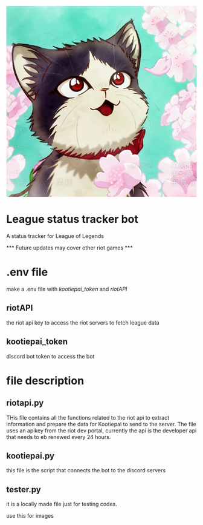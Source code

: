 
![anime cat greeting](/cat_greeting.jpg)

# League status tracker bot
A status tracker for League of Legends

*** Future updates may cover other riot games ***

# .env file
make a .env file with *kootiepai_token*  and *riotAPI*
## riotAPI
the riot api key to access the riot servers to fetch league data

## kootiepai_token
discord bot token to access the bot

# file description
## riotapi.py
THis file contains all the functions related to the riot api to extract information and prepare the data for Kootiepai to send to the server. The file uses an apikey from the riot dev portal, currently the api is the developer api that needs to eb renewed every 24 hours.

## kootiepai.py
this file is the script that connects the bot to the discord servers

## tester.py
it is a locally made file just for testing codes. 

use this for images 




